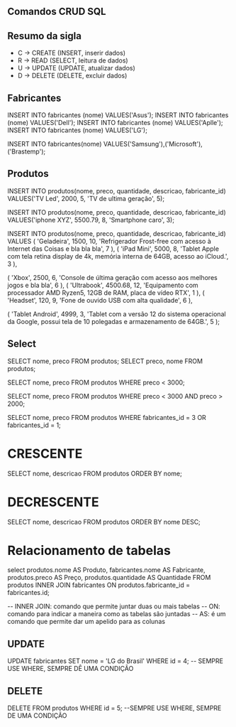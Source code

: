 ## Comandos CRUD SQL

## Resumo da sigla 
- C -> CREATE (INSERT, inserir dados)
- R -> READ (SELECT, leitura de dados)
- U -> UPDATE (UPDATE, atualizar dados)
- D -> DELETE (DELETE, excluir dados)

## Fabricantes
INSERT INTO fabricantes (nome) VALUES('Asus');
INSERT INTO fabricantes (nome) VALUES('Dell');
INSERT INTO fabricantes (nome) VALUES('Aplle');
INSERT INTO fabricantes (nome) VALUES('LG');


INSERT INTO fabricantes(nome)
VALUES('Samsung'),('Microsoft'),('Brastemp');


## Produtos
INSERT INTO produtos(nome, preco, quantidade, descricao, fabricante_id)
VALUES('TV Led', 2000, 5, 'TV de ultima geração', 5);

INSERT INTO produtos(nome, preco, quantidade, descricao, fabricante_id)
VALUES('iphone XYZ', 5500.79, 8, 'Smartphone caro', 3);



INSERT INTO produtos(nome, preco, quantidade, descricao, fabricante_id) VALUES
(
    'Geladeira',
    1500,
    10,
    'Refrigerador Frost-free com acesso à Internet das Coisas e bla bla bla', 7
),
(
    'iPad Mini',
    5000,
    8,
    'Tablet Apple com tela retina display de 4k, memória interna de 64GB, acesso ao iCloud.', 3
),

(
    'Xbox',
    2500,
    6,
    'Console de última geração com acesso aos melhores jogos e bla bla', 6
),
(
    'Ultrabook',
    4500.68,
    12,
    'Equipamento com processador AMD Ryzen5, 12GB de RAM, placa de vídeo RTX', 1
),
(
    'Headset',
    120,
    9,
    'Fone de ouvido USB com alta qualidade', 6
),

(
    'Tablet Android',
    4999,
    3,
    'Tablet com a versão 12 do sistema operacional da Google, possui tela de 10 polegadas e armazenamento de 64GB.', 5
);


## Select 

SELECT nome, preco FROM produtos;
SELECT preco, nome FROM produtos;


SELECT nome, preco FROM produtos WHERE  preco < 3000;

SELECT  nome, preco FROM produtos
WHERE preco < 3000 AND preco > 2000;

SELECT nome, preco FROM produtos
WHERE fabricantes_id = 3 OR fabricantes_id = 1;

# CRESCENTE
SELECT nome, descricao FROM produtos
ORDER BY nome;

# DECRESCENTE
SELECT nome, descricao FROM produtos
ORDER BY nome DESC;

# Relacionamento de tabelas
select
    produtos.nome AS Produto,
    fabricantes.nome AS Fabricante, 
    produtos.preco AS Preço, 
    produtos.quantidade AS Quantidade 
FROM produtos INNER JOIN fabricantes
ON produtos.fabricante_id = fabricantes.id;


-- INNER JOIN: comando que permite juntar duas ou mais tabelas 
-- ON: comando para indicar a maneira como as tabelas são juntadas 
-- AS: é um comando que permite dar um apelido para as colunas  

## UPDATE
UPDATE fabricantes SET nome = 'LG do Brasil'
WHERE id = 4; -- SEMPRE USE WHERE, SEMPRE DÊ UMA CONDIÇÃO


## DELETE

DELETE FROM produtos WHERE id = 5; --SEMPRE USE WHERE, SEMPRE DE UMA CONDIÇÃO

